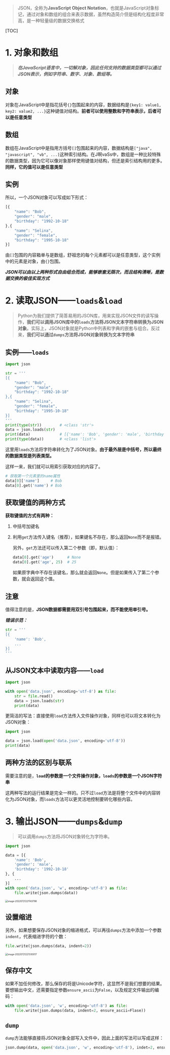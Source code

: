 > JSON，全称为**JavaScript Object Notation**，也就是JavaScript对象标记，通过对象和数组的组合来表示数据，虽然构造简介但是结构化程度非常高，是一种轻量级的数据交换格式

[TOC]

# 1. 对象和数组

>  ***在JavaScript语言中，一切解对象，因此任何支持的数据类型都可以通过JSON表示，例如字符串、数字、对象、数组等。***

## 对象

对象在JavaScript中是指花括号`{}`包围起来的内容，数据结构是`{key1: value1, key2: value2, ...}`这种键值对结构。**前者可以使用整数和字符串表示，后者可以是任意类型**

## 数组

数组在JavaScript中是指用方括号`[]`包围起来的内容，数据结构是`["java", "javascript", "vb", ...]`这种索引结构。在J啊vaSs中，数组是一种比较特殊的数据类型，因为它可以像对象那样使用键值对结构，但还是索引结构用的更多。**同样，它的值可以是任意类型**

## 实例

所以，一个JSON对象可以写成如下形式：

```javascript
[{
    "name": "Bob",
    "gender": "male",
    "birthday": "1992-10-18"
},{
 	"name": "Selina",
    "gender": "female",
    "birthday": "1995-10-18"
}]
```

由`[]`包围的内容箱单与是数组，舒祖忠的每个元素都可以是任意类型，这个实例中的元素是对象，由`{}`包围。

***JSON可以由以上两种形式自由组合而成，能够嵌套无限次，而且结构清晰，是数据交换的极佳实现方式***

# 2. 读取JSON——`loads`&`load`

> Python为我们提供了简答易用的JSON库，用来实现JSON文件的读写操作，**我们可以调用JSON库中的`loads`方法将JSON文本字符串转换为JSON对象**。实际上，JSON对象就是Python中列表和字典的嵌套与组合。反过来，**我们可以通过`dumps`方法将JSON对象转换为文本字符串**

## 实例——`loads`

```python
import json

str = '''
[{
    "name": "Bob",
    "gender": "male",
    "birthday": "1992-10-18"
},{
 	"name": "Selina",
    "gender": "female",
    "birthday": "1995-10-18"
}]
'''
print(type(str))		# <class 'str'>
data = json.loads(str)
print(data)				# [{'name': 'Bob', 'gender': 'male', 'birthday': '1992-10-18'}, {...}]
print(type(data))		# <class 'list'>
```

这里用`loads`方法将字符串转化为了JSON对象。**由于最外层是中括号，所以最终的数据类型是列表类型。**

这样一来，我们就可以用索引获取对应的内容了。

```python
# 获取第一个元素里的name属性
data[0]['name']		# Bob
data[0].get('name')	# Bob
```

## 获取键值的两种方式

**获取键值的方式有两种：**

1. 中括号加键名

2. 利用`get`方法传入键名（推荐），如果键名不存在，那么返回`None`而不是报错。

    另外，`get`方法还可以传入第二个参数（即，默认值）：

    ```python
    data[0].get('age')		# None
    data[0].get('age', 25)	# 25
    ```

    如果原字典中不存在该键名，那么就会返回`None`。但是如果传入了第二个参数，就会返回这个值。

## 注意

值得注意的是，**JSON数据都需要用双引号包围起来，而不能使用单引号。**

***错误示范：***

```python
str = '''
[{
	'name': 'Bob',
	...
}]
'''
```

## 从JSON文本中读取内容——`load`

```python
import json

with open('data.json', encoding='utf-8') as file:
    str = file.read()
    data = json.loads(str)
    print(data)
```

更简洁的写法：直接使用`load`方法传入文件操作对象，同样也可以将文本转化为JSON对象：

```python
import json

data = json.load(open('data.json', encoding='utf-8'))
print(data)
```

## 两种方法的区别与联系

需要注意的是，**`load`的参数是一个文件操作对象，`loads`的参数是一个JSON字符串**

这两种写法的运行结果是完全一样的。只不过`load`方法是将整个文件中的内容转化为JSON对象，而`loads`方法可以更灵活地控制要转化哪些内容。

# 3. 输出JSON——`dumps`&`dump`

> 可以调用`dumps`方法将JSON对象转化为字符串。

```python
import json

data = [{
    'name': 'Bob',
    'gender': 'male',
    'birthday': '1992-10-18'
}, {
    ...
}]
with open('data.json', 'w', encoding='utf-8') as file:
    file.write(json.dumps(data))
```

<img src="4.2_JSON文件存储.assets/image-20220721221143798.png" alt="image-20220721221143798" style="zoom:50%;" />

## 设置缩进

另外，如果想要保存JSON对象的缩进格式，可以再往`dumps`方法中添加一个参数`indent`，代表缩进字符的个数：

```python
file.write(json.dumps(data, indent=2))
```

<img src="4.2_JSON文件存储.assets/image-20220721221330017.png" alt="image-20220721221330017" style="zoom:50%;" />

## 保存中文

如果不加任何修改，那么保存的将是Unicode字符，这显然不是我们想要的结果。要想输出中文，还需要指定参数`ensure_ascii`为`False`，以及规定文件输出的编码：

```python
with open('data.json', 'w', encoding='utf-8') as file:
    file.write(json.dumps(data, indent=2, ensure_ascii=Flase))
```

## `dump`

`dump`方法能够直接将JSON对象全部写入文件中，因此上面的写法可以写成这样：

```python
json.dump(data, open('data.json', 'w', encoding='utf-8'), indet=2, ensure_ascii=False)
```

